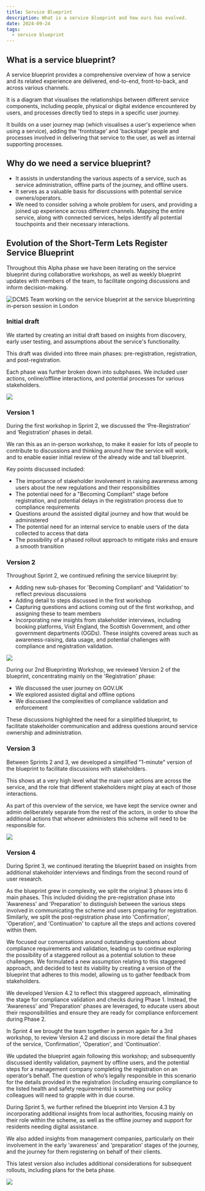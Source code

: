 ```yaml
---
title: Service Blueprint
description: What is a service blueprint and how ours has evolved.
date: 2024-09-24
tags:
  - service blueprint
---
```


## What is a service blueprint?

A service blueprint provides a comprehensive overview of how a service and its related experience are delivered, end-to-end, front-to-back, and across various channels.

It is a diagram that visualises the relationships between different service components, including people, physical or digital evidence encountered by users, and processes directly tied to steps in a specific user journey.

It builds on a user journey map (which visualises a user's experience when using a service), adding the 'frontstage' and 'backstage' people and processes involved in delivering that service to the user, as well as internal supporting processes.

## Why do we need a service blueprint?

- It assists in understanding the various aspects of a service, such as service administration, offline parts of the journey, and offline users.
- It serves as a valuable basis for discussions with potential service owners/operators.
- We need to consider solving a whole problem for users, and providing a joined up experience across different channels. Mapping the entire service, along with connected services, helps identify all potential touchpoints and their necessary interactions.

## Evolution of the Short-Term Lets Register Service Blueprint

Throughout this Alpha phase we have been iterating on the service blueprint during collaborative workshops, as well as weekly blueprint updates with members of the team, to facilitate ongoing discussions and inform decision-making.

![](https://lh7-qw.googleusercontent.com/docsz/AD_4nXcRSTSd2sMEkT35vX3exXDoua892FX0g0RjD3JbSCcHARJjZNrBFz5eqaYHMBFXL1YRyBgYwHBqz6btXrn2L3cNX0TB4BYEatx4q4KkPIIQCYLrm6MtYwxNpaAUWuAhAc4Pvz5OdZbTCfDnXRsi-Y6ugvE?key=spSV4nVFvSMPqpBgLhrFmw "DCMS Team working on the service blueprint at the service blueprinting in-person session in London")

### Initial draft

We started by creating an initial draft based on insights from discovery, early user testing, and assumptions about the service's functionality.

This draft was divided into three main phases: pre-registration, registration, and post-registration.

Each phase was further broken down into subphases. We included user actions, online/offline interactions, and potential processes for various stakeholders.

![](https://lh7-qw.googleusercontent.com/docsz/AD_4nXc5DMNxIN0IQ6eSoCXT6m-m-IkBti2goImr38OUDy1m_N1JBJ2mt2kYVVZNUBrui28hF1VRQRUWTIPeFe5NSdUc3OklvKUnUr5wmyyCpdwL5z3erOafunAz66WnYfdFRx5pOG9iLLw_IEDuntpChSeqJGs?key=spSV4nVFvSMPqpBgLhrFmw)

### Version 1

During the first workshop in Sprint 2, we discussed the ‘Pre-Registration’ and ‘Registration’ phases in detail.

We ran this as an in-person workshop, to make it easier for lots of people to contribute to discussions and thinking around how the service will work, and to enable easier initial review of the already wide and tall blueprint.

Key points discussed included:

- The importance of stakeholder involvement in raising awareness among users about the new regulations and their responsibilities
- The potential need for a "Becoming Compliant" stage before registration, and potential delays in the registration process due to compliance requirements
- Questions around the assisted digital journey and how that would be administered
- The potential need for an internal service to enable users of the data collected to access that data
- The possibility of a phased rollout approach to mitigate risks and ensure a smooth transition

### Version 2

Throughout Sprint 2, we continued refining the service blueprint by:

- Adding new sub-phases for 'Becoming Compliant' and ‘Validation’ to reflect previous discussions
- Adding detail to steps discussed in the first workshop
- Capturing questions and actions coming out of the first workshop, and assigning these to team members
- Incorporating new insights from stakeholder interviews, including booking platforms, Visit England, the Scottish Government, and other government departments (OGDs). These insights covered areas such as awareness-raising, data usage, and potential challenges with compliance and registration validation.

![](https://lh7-qw.googleusercontent.com/docsz/AD_4nXf1uJ_3Qu9uMzOSKglkdk5BJTUjSxJX7iuDZ4VfqLtCcNobvYJhb40jzWwPahiz3mFsc3yE5Etc_RywJf0evV74KxG5PIACIxbAAzgqXpxXJHmS9A41EUmVit2n-Wm6J7EUyB-menr6rbpkuGbnJMOfJK31?key=spSV4nVFvSMPqpBgLhrFmw)

During our 2nd Blueprinting Workshop, we reviewed Version 2 of the blueprint, concentrating mainly on the 'Registration' phase:

- We discussed the user journey on GOV.UK
- We explored assisted digital and offline options
- We discussed the complexities of compliance validation and enforcement

These discussions highlighted the need for a simplified blueprint, to facilitate stakeholder communication and address questions around service ownership and administration.

### Version 3

Between Sprints 2 and 3, we developed a simplified "1-minute" version of the blueprint to facilitate discussions with stakeholders.

This shows at a very high level what the main user actions are across the service, and the role that different stakeholders might play at each of those interactions.

As part of this overview of the service, we have kept the service owner and admin deliberately separate from the rest of the actors, in order to show the additional actions that whoever administers this scheme will need to be responsible for.

![](https://lh7-qw.googleusercontent.com/docsz/AD_4nXcEtlL647XlcB0h9jdvMBBIolHWvB5cjZQJmA-jB3DxYNvDBipwFAWf_mafYsSywhBHUDZf4iI5iMrlTu5sgvrPI_c2N6V8Il7rdIkcJjuRY9cnjJPik1ee4rcRM_crVoTCm6Fd9h3mZjYCI_zw2LRuTCVY?key=spSV4nVFvSMPqpBgLhrFmw)

### Version 4

During Sprint 3, we continued iterating the blueprint based on insights from additional stakeholder interviews and findings from the second round of user research.

As the blueprint grew in complexity, we split the original 3 phases into 6 main phases. This included dividing the pre-registration phase into 'Awareness' and 'Preparation' to distinguish between the various steps involved in communicating the scheme and users preparing for registration. Similarly, we split the post-registration phase into 'Confirmation', 'Operation', and 'Continuation' to capture all the steps and actions covered within them.

We focused our conversations around outstanding questions about compliance requirements and validation, leading us to continue exploring the possibility of a staggered rollout as a potential solution to these challenges. We formulated a new assumption relating to this staggered approach, and decided to test its viability by creating a version of the blueprint that adheres to this model, allowing us to gather feedback from stakeholders.

We developed Version 4.2 to reflect this staggered approach, eliminating the stage for compliance validation and checks during Phase 1. Instead, the 'Awareness' and 'Preparation' phases are leveraged, to educate users about their responsibilities and ensure they are ready for compliance enforcement during Phase 2.

In Sprint 4 we brought the team together in person again for a 3rd workshop, to review Version 4.2 and discuss in more detail the final phases of the service, ‘Confirmation', 'Operation', and 'Continuation'.

We updated the blueprint again following this workshop; and subsequently discussed identity validation, payment by offline users, and the potential steps for a management company completing the registration on an operator’s behalf. The question of who’s legally responsible in this scenario for the details provided in the registration (including ensuring compliance to the listed health and safety requirements) is something our policy colleagues will need to grapple with in due course.

During Sprint 5, we further refined the blueprint into Version 4.3 by incorporating additional insights from local authorities, focusing mainly on their role within the scheme, as well as the offline journey and support for residents needing digital assistance.

We also added insights from management companies, particularly on their involvement in the early ‘awareness’ and ‘preparation’ stages of the journey, and the journey for them registering on behalf of their clients.

This latest version also includes additional considerations for subsequent rollouts, including plans for the beta phase.

[![](https://lh7-qw.googleusercontent.com/docsz/AD_4nXcncJdxxzEI7koyOEqIn7rkzDPZkhSSTHsnwvYfwjIZRack4eMdipnd3UGqGot-6d0TSLmmeHmX-Xq7qRV-ZbRK1pbe_OXd8aUH1Xlrf5_-08r0V8nPx0KRn47Ul53TV4cobbt-s7w4ApjCfO_IjGGAHhA?key=spSV4nVFvSMPqpBgLhrFmw)](https://lucid.app/lucidspark/8266d46f-db55-4cc7-9565-5fc2c4833384/view)
